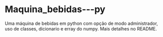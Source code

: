 # Maquina_bebidas---py
Uma máquina de bebidas em python com opção de modo administrador, uso de classes, dicionario e erray do numpy. Mais detalhes no README.
